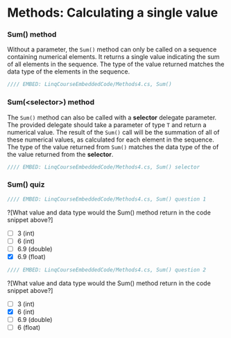 # Methods: Calculating a single value

### Sum() method
Without a parameter, the `Sum()` method can only be called on a sequence containing numerical elements. It returns a single value indicating the sum of all elements in the sequence. The type of the value returned matches the data type of the elements in the sequence.

```csharp
//// EMBED: LinqCourseEmbeddedCode/Methods4.cs, Sum()
```

### Sum(&lt;selector&gt;) method
The `Sum()` method can also be called with a **selector** delegate parameter. The provided delegate should take a parameter of type `T` and return a numerical value. The result of the `Sum()` call will be the summation of all of these numerical values, as calculated for each element in the sequence. The type of the value returned from `Sum()` matches the data type of the of the value returned from the **selector**.

```csharp
//// EMBED: LinqCourseEmbeddedCode/Methods4.cs, Sum() selector
```

### Sum() quiz
```csharp
//// EMBED: LinqCourseEmbeddedCode/Methods4.cs, Sum() question 1
```
?[What value and data type would the Sum() method return in the code snippet above?]
 - [ ] 3 (int)
 - [ ] 6 (int)
 - [ ] 6.9 (double)
 - [x] 6.9 (float)

```csharp
//// EMBED: LinqCourseEmbeddedCode/Methods4.cs, Sum() question 2
```
?[What value and data type would the Sum() method return in the code snippet above?]
 - [ ] 3 (int)
 - [x] 6 (int)
 - [ ] 6.9 (double)
 - [ ] 6 (float)